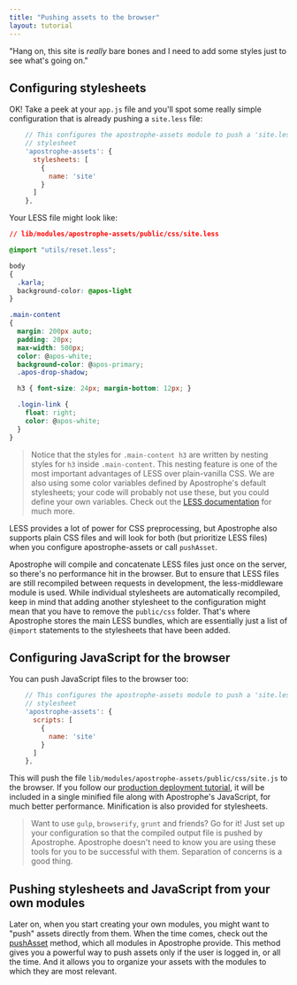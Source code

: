 ```yaml
---
title: "Pushing assets to the browser"
layout: tutorial
---
```


"Hang on, this site is *really* bare bones and I need to add some styles just to see what's going on."

## Configuring stylesheets

OK! Take a peek at your `app.js` file and you'll spot some really simple configuration that is already pushing a `site.less` file:

```javascript
    // This configures the apostrophe-assets module to push a 'site.less'
    // stylesheet
    'apostrophe-assets': {
      stylesheets: [
        {
          name: 'site'
        }
      ]
    },
```

Your LESS file might look like:

```css
// lib/modules/apostrophe-assets/public/css/site.less

@import "utils/reset.less";

body
{
  .karla;
  background-color: @apos-light
}

.main-content
{
  margin: 200px auto;
  padding: 20px;
  max-width: 500px;
  color: @apos-white;
  background-color: @apos-primary;
  .apos-drop-shadow;

  h3 { font-size: 24px; margin-bottom: 12px; }

  .login-link {
    float: right;
    color: @apos-white;
  }
}
```

> Notice that the styles for `.main-content h3` are written by nesting styles for `h3` inside `.main-content`. This nesting feature is one of the most important advantages of LESS over plain-vanilla CSS. We are also using some color variables defined by Apostrophe's default stylesheets; your code will probably not use these, but you could define your own variables. Check out the [LESS documentation](http://lesscss.org/) for much more.

LESS provides a lot of power for CSS preprocessing, but Apostrophe also supports plain CSS files and will look for both (but prioritize LESS files) when you configure apostrophe-assets or call `pushAsset`.

Apostrophe will compile and concatenate LESS files just once on the server, so there's no performance hit in the browser. But to ensure that LESS files are still recompiled between requests in development, the less-middleware module is used. While individual stylesheets are automatically recompiled, keep in mind that adding another stylesheet to the configuration might mean that you have to remove the `public/css` folder. That's where Apostrophe stores the main LESS bundles, which are essentially just a list of `@import` statements to the stylesheets that have been added.

## Configuring JavaScript for the browser

You can push JavaScript files to the browser too:

```javascript
    // This configures the apostrophe-assets module to push a 'site.less'
    // stylesheet
    'apostrophe-assets': {
      scripts: [
        {
          name: 'site'
        }
      ]
    },
```

This will push the file `lib/modules/apostrophe-assets/public/css/site.js` to the browser. If you follow our [production deployment tutorial](../intermediate/deployment.html), it will be included in a single minified file along with Apostrophe's JavaScript, for much better performance. Minification is also provided for stylesheets.

> Want to use `gulp`, `browserify`, `grunt` and friends? Go for it! Just set up your configuration so that the compiled output file is pushed by Apostrophe. Apostrophe doesn't need to know you are using these tools for you to be successful with them. Separation of concerns is a good thing.

## Pushing stylesheets and JavaScript from your own modules

Later on, when you start creating your own modules, you might want to "push" assets directly from them. When the time comes, check out the [pushAsset](../../modules/apostrophe-module/index.html#push-asset) method, which all modules in Apostrophe provide. This method gives you a powerful way to push assets only if the user is logged in, or all the time. And it allows you to organize your assets with the modules to which they are most relevant.
